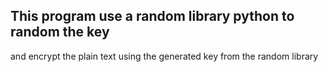 ## This program use a random library python to random the key
and encrypt the plain text using the generated key from the random library
